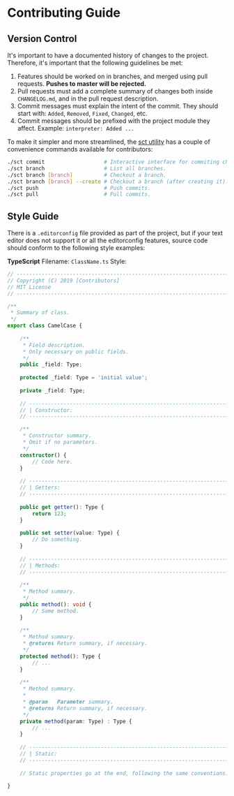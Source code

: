 # Contributing Guide



## Version Control

It's important to have a documented history of changes to the project.
Therefore, it's important that the following guidelines be met:

1. Features should be worked on in branches, and merged using pull requests.
    **Pushes to master will be rejected.**
2. Pull requests must add a complete summary of changes both inside `CHANGELOG.md`, and in the pull request description.
3. Commit messages must explain the intent of the commit.
    They should start with: `Added`, `Removed`, `Fixed`, `Changed`, etc.
4. Commit messages should be prefixed with the project module they affect.
    Example: `interpreter: Added ... `

To make it simpler and more streamlined, the [sct utility](https://github.com/eth-p/SFU-CMPT276/wiki/Tooling#simple-contribution-tool-sct) has a couple of convenience commands available for contributors:

```bash
./sct commit                   # Interactive interface for commiting changes.
./sct branch                   # List all branches.
./sct branch [branch]          # Checkout a branch.
./sct branch [branch] --create # Checkout a branch (after creating it).
./sct push                     # Push commits.
./sct pull                     # Pull commits.
```

## Style Guide

There is a `.editorconfig` file provided as part of the project, but if your text editor does not support it or all the editorconfig features, source code should conform to the following style examples:

**TypeScript**
Filename: `ClassName.ts`
Style:

```ts
// ---------------------------------------------------------------------------------------------------------------------
// Copyright (C) 2019 [Contributors]
// MIT License
// ---------------------------------------------------------------------------------------------------------------------

/**
 * Summary of class.
 */
export class CamelCase {
    
    /**
     * Field description.
     * Only necessary on public fields.
     */
    public _field: Type;
    
    protected _field: Type = 'initial value';
    
    private _field: Type;
    
    // -------------------------------------------------------------------------------------------------------------
    // | Constructor:                                                                                              |
    // -------------------------------------------------------------------------------------------------------------

    /**
     * Constructor summary.
     * Omit if no parameters.
     */
    constructor() {
        // Code here.
    }
    
    // -------------------------------------------------------------------------------------------------------------
    // | Getters:                                                                                                  |
    // -------------------------------------------------------------------------------------------------------------
    
    public get getter(): Type {
        return 123;
    }
    
    public set setter(value: Type) {
        // Do something.
    }
    
    // -------------------------------------------------------------------------------------------------------------
    // | Methods:                                                                                                  |
    // -------------------------------------------------------------------------------------------------------------
    
    /**
     * Method summary.
     */
    public method(): void {
        // Some method.
    }
    
    /**
     * Method summary.
     * @returns Return summary, if necessary.
     */
    protected method(): Type {
        // ...
    }
    
    /**
     * Method summary.
     *
     * @param   Parameter summary.
     * @returns Return summary, if necessary.
     */
    private method(param: Type) : Type {
        // ...
    }
    
    // -------------------------------------------------------------------------------------------------------------
    // | Static:                                                                                                   |
    // -------------------------------------------------------------------------------------------------------------
    
    // Static properties go at the end, following the same conventions.
    
}
```

